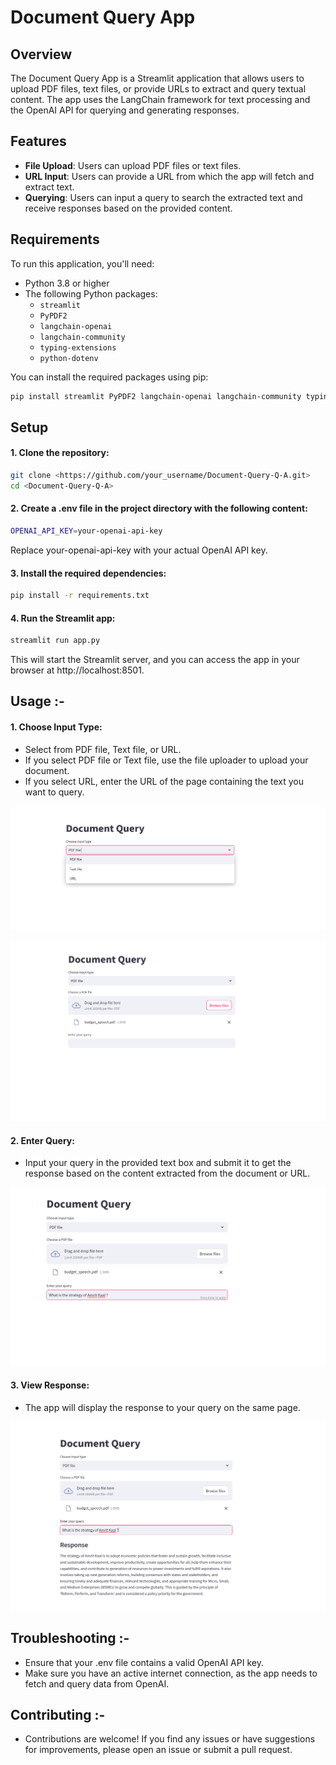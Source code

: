 # Document Query App

## Overview

The Document Query App is a Streamlit application that allows users to upload PDF files, text files, or provide URLs to extract and query textual content. The app uses the LangChain framework for text processing and the OpenAI API for querying and generating responses.

## Features

- **File Upload**: Users can upload PDF files or text files.
- **URL Input**: Users can provide a URL from which the app will fetch and extract text.
- **Querying**: Users can input a query to search the extracted text and receive responses based on the provided content.

## Requirements

To run this application, you'll need:

- Python 3.8 or higher
- The following Python packages:
  - `streamlit`
  - `PyPDF2`
  - `langchain-openai`
  - `langchain-community`
  - `typing-extensions`
  - `python-dotenv`

You can install the required packages using pip:

```bash
pip install streamlit PyPDF2 langchain-openai langchain-community typing-extensions python-dotenv
```
## Setup

#### 1. Clone the repository: 

```bash
git clone <https://github.com/your_username/Document-Query-Q-A.git>
cd <Document-Query-Q-A>
```

#### 2. Create a .env file in the project directory with the following content:

```bash
OPENAI_API_KEY=your-openai-api-key
```
Replace your-openai-api-key with your actual OpenAI API key.

#### 3. Install the required dependencies:
```bash
pip install -r requirements.txt
```

#### 4. Run the Streamlit app:
```bash 
streamlit run app.py
```

This will start the Streamlit server, and you can access the app in your browser at http://localhost:8501.

## Usage :-
#### 1. Choose Input Type:

- Select from PDF file, Text file, or URL.
- If you select PDF file or Text file, use the file uploader to upload your document.
- If you select URL, enter the URL of the page containing the text you want to query.

![Image](select_file.png)

![Image](browse_file.png)

#### 2. Enter Query:

- Input your query in the provided text box and submit it to get the response based on the content extracted from the document or URL.

![Image](enter_query.png)

#### 3. View Response:

- The app will display the response to your query on the same page.

![Image](view_response.png)

## Troubleshooting :-

- Ensure that your .env file contains a valid OpenAI API key.
- Make sure you have an active internet connection, as the app needs to fetch and query data from OpenAI.

## Contributing :-

- Contributions are welcome! If you find any issues or have suggestions for improvements, please open an issue or submit a pull request.

